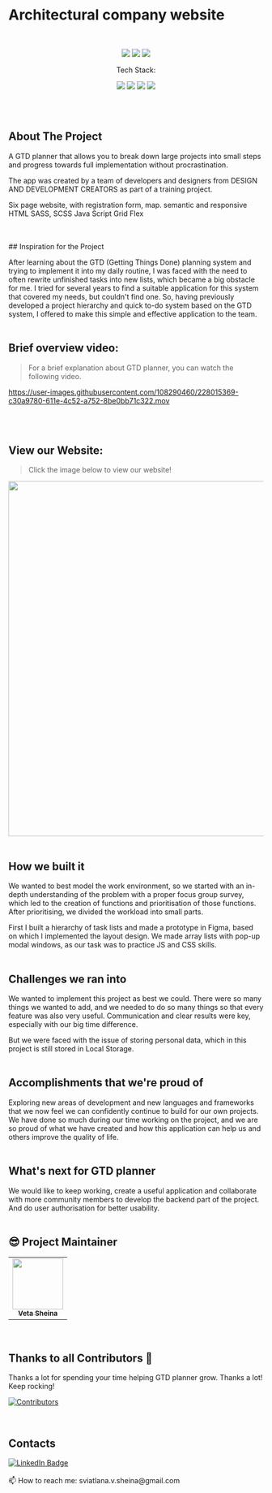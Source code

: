 # Architectural company website
<br>

<p align="center">
    <img src="https://img.shields.io/github/issues/sssheina/Collaboration">
    <img src="https://img.shields.io/github/forks/sssheina/Collaboration">
    <img src="https://img.shields.io/github/stars/sssheina/Collaboration">
    
</p>

<p align="center">Tech Stack:</p>
<p align="center">
    <img src="https://img.shields.io/badge/html5-%23E34F26.svg?style=for-the-badge&logo=html5&logoColor=white"> 
    <img src="https://img.shields.io/badge/css3-%231572B6.svg?style=for-the-badge&logo=css3&logoColor=white">
    <img src="https://img.shields.io/badge/Sass-ff69b4?style=for-the-badge&logo=sass&logoColor=white">
  <img src="https://img.shields.io/badge/Bem-3BA3D0?style=for-the-badge&logo=bem&logoColor=white">

</p>
<br>
<br>

## About The Project

A GTD planner that allows you to break down large projects into small steps and progress towards full implementation without procrastination. 

The app was created by a team of developers and designers from DESIGN AND DEVELOPMENT CREATORS as part of a training project.

Six page website, with registration form, map. semantic and responsive
HTML
 SASS, SCSS
 Java Script
 Grid
Flex

<br>
<br>
## Inspiration for the Project

After learning about the GTD (Getting Things Done)  planning system and trying to implement it into my daily routine, I was faced with the need to often rewrite unfinished tasks into new lists, which became a big obstacle for me. I tried for several years to find a suitable application for this system that covered my needs, but couldn't find one. So, having previously developed a project hierarchy and quick to-do system based on the GTD system, I offered to make this simple and effective application to the team.
<br>
<br>

## Brief overview video:
>For a brief explanation about GTD planner, you can watch the following video.

https://user-images.githubusercontent.com/108290460/228015369-c30a9780-611e-4c52-a752-8be0bb71c322.mov

<br>
<br>

## View our Website:
>Click the image below to view our website!


[<img width="700" src="https://user-images.githubusercontent.com/108290460/228018052-faf8762e-eab7-4848-aaa4-cf3165717e54.png"/>](https://sssheina.github.io/ITGirl-Project-JS/)
<br>
<br>

## How we built it

We wanted to best model the work environment, so we started with an in-depth understanding of the problem with a proper focus group survey, which led to the creation of functions and prioritisation of those functions. After prioritising, we divided the workload into small parts.

First I built a hierarchy of task lists and made a prototype in Figma, based on which I implemented the layout design. 
We made array lists with pop-up modal windows, as our task was to practice JS and CSS skills.
<br>
<br>

## Challenges we ran into

We wanted to implement this project as best we could. There were so many things we wanted to add, and we needed to do so many things so that every feature was also very useful. Communication and clear results were key, especially with our big time difference.

But we were faced with the issue of storing personal data, which in this project is still stored in Local Storage.
<br>
<br>

## Accomplishments that we're proud of

Exploring new areas of development and new languages and frameworks that we now feel we can confidently continue to build for our own projects. We have done so much during our time working on the project, and we are so proud of what we have created and how this application can help us and others improve the quality of life.
<br>
<br>

## What's next for GTD planner

We would like to keep working, create a useful application and collaborate with more community members to develop the backend part of the project. And do user authorisation for better usability.
<br>
<br>

## 😎 Project Maintainer

<table>
  <tr>
<td align="center"><a href="https://github.com/sssheina"><img src="https://avatars.githubusercontent.com/u/108290460?v=4" width="100px;" alt=""/><br /><sub><b>Veta Sheina</b></sub></a></td></tr>
</table>
<br>


## Thanks to all Contributors 💪
Thanks a lot for spending your time helping GTD planner grow. Thanks a lot! Keep rocking!

[![Contributors](https://contrib.rocks/image?repo=sssheina/ITGirl-Project-JS)](https://github.com/sssheina/ITGirl-Project-JS/graphs/contributors)

<br>


## Contacts

<a href="https://www.linkedin.com/in/veta-sheina-521666249" target="_blank">
    <img src="https://img.shields.io/badge/LinkedIn-blue?style=for-the-badge&logo=linkedin&logoColor=white" alt="LinkedIn Badge"/>
  </a>
<br>
<br>
📫 How to reach me: sviatlana.v.sheina@gmail.com
<br><br>

 

